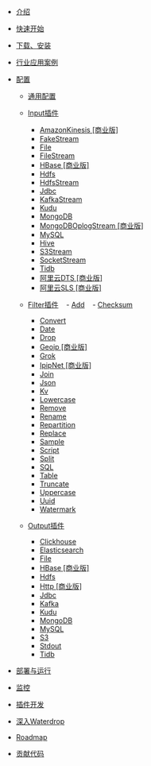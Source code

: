 - [介绍](/zh-cn/README)

- [快速开始](/zh-cn/quick-start)

- [下载、安装](/zh-cn/installation)

- [行业应用案例](/zh-cn/case_study/base)

- [配置](/zh-cn/configuration/base)
  - [通用配置](/zh-cn/configuration/base)
  - [Input插件](/zh-cn/configuration/input-plugin)
    - [AmazonKinesis [商业版]](/zh-cn/configuration/input-plugins/AmazonKinesisStream)
    - [FakeStream](/zh-cn/configuration/input-plugins/FakeStream)
    - [File](/zh-cn/configuration/input-plugins/File)
    - [FileStream](/zh-cn/configuration/input-plugins/FileStream)
    - [HBase [商业版]](/zh-cn/configuration/input-plugins/HBase)
    - [Hdfs](/zh-cn/configuration/input-plugins/Hdfs)
    - [HdfsStream](/zh-cn/configuration/input-plugins/HdfsStream)
    - [Jdbc](/zh-cn/configuration/input-plugins/Jdbc)
    - [KafkaStream](/zh-cn/configuration/input-plugins/KafkaStream)
    - [Kudu](/zh-cn/configuration/input-plugins/Kudu)
    - [MongoDB](/zh-cn/configuration/input-plugins/MongoDB)
    - [MongoDBOplogStream [商业版]](/zh-cn/configuration/input-plugins/MongoDBOplogStream)
    - [MySQL](/zh-cn/configuration/input-plugins/MySQL)
    - [Hive](/zh-cn/configuration/input-plugins/Hive)
    - [S3Stream](/zh-cn/configuration/input-plugins/S3Stream)
    - [SocketStream](/zh-cn/configuration/input-plugins/SocketStream)
    - [Tidb](/zh-cn/configuration/input-plugins/Tidb)
    - [阿里云DTS [商业版]](/zh-cn/configuration/input-plugins/AliyunDtsStream)
    - [阿里云SLS [商业版]](/zh-cn/configuration/input-plugins/AliyunSlsStream)
    
  - [Filter插件](/zh-cn/configuration/filter-plugin)
    - [Add](/zh-cn/configuration/filter-plugins/Add)
    - [Checksum](/zh-cn/configuration/filter-plugins/Checksum)
    - [Convert](/zh-cn/configuration/filter-plugins/Convert)
    - [Date](/zh-cn/configuration/filter-plugins/Date)
    - [Drop](/zh-cn/configuration/filter-plugins/Drop)
    - [Geoip [商业版]](/zh-cn/configuration/filter-plugins/Geoip)
    - [Grok](/zh-cn/configuration/filter-plugins/Grok)
    - [IpipNet [商业版]](/zh-cn/configuration/filter-plugins/IpipNet)
    - [Join](/zh-cn/configuration/filter-plugins/Join)
    - [Json](/zh-cn/configuration/filter-plugins/Json)
    - [Kv](/zh-cn/configuration/filter-plugins/Kv)
    - [Lowercase](/zh-cn/configuration/filter-plugins/Lowercase)
    - [Remove](/zh-cn/configuration/filter-plugins/Remove)
    - [Rename](/zh-cn/configuration/filter-plugins/Rename)
    - [Repartition](/zh-cn/configuration/filter-plugins/Repartition)
    - [Replace](/zh-cn/configuration/filter-plugins/Replace)
    - [Sample](/zh-cn/configuration/filter-plugins/Sample)
    - [Script](/zh-cn/configuration/filter-plugins/Script)
    - [Split](/zh-cn/configuration/filter-plugins/Split)
    - [SQL](/zh-cn/configuration/filter-plugins/Sql)
    - [Table](/zh-cn/configuration/filter-plugins/Table)
    - [Truncate](/zh-cn/configuration/filter-plugins/Truncate)
    - [Uppercase](/zh-cn/configuration/filter-plugins/Uppercase)
    - [Uuid](/zh-cn/configuration/filter-plugins/Uuid)
    - [Watermark](/zh-cn/configuration/filter-plugins/Watermark)

  - [Output插件](/zh-cn/configuration/output-plugin)
    - [Clickhouse](/zh-cn/configuration/output-plugins/Clickhouse)
    - [Elasticsearch](/zh-cn/configuration/output-plugins/Elasticsearch)
    - [File](/zh-cn/configuration/output-plugins/File)
    - [HBase [商业版]](/zh-cn/configuration/output-plugins/HBase)
    - [Hdfs](/zh-cn/configuration/output-plugins/Hdfs)
    - [Http [商业版]](/zh-cn/configuration/output-plugins/Http)
    - [Jdbc](/zh-cn/configuration/output-plugins/Jdbc)
    - [Kafka](/zh-cn/configuration/output-plugins/Kafka)
    - [Kudu](/zh-cn/configuration/output-plugins/Kudu)
    - [MongoDB](/zh-cn/configuration/output-plugins/MongoDB)
    - [MySQL](/zh-cn/configuration/output-plugins/MySQL)
    - [S3](/zh-cn/configuration/output-plugins/S3)
    - [Stdout](/zh-cn/configuration/output-plugins/Stdout)
    - [Tidb](/zh-cn/configuration/output-plugins/Tidb)

- [部署与运行](/zh-cn/deployment)

- [监控](/zh-cn/monitoring)

- [插件开发](/zh-cn/developing-plugin)

- [深入Waterdrop](/zh-cn/internal)

- [Roadmap](/zh-cn/roadmap)

- [贡献代码](/zh-cn/contribution.md)
